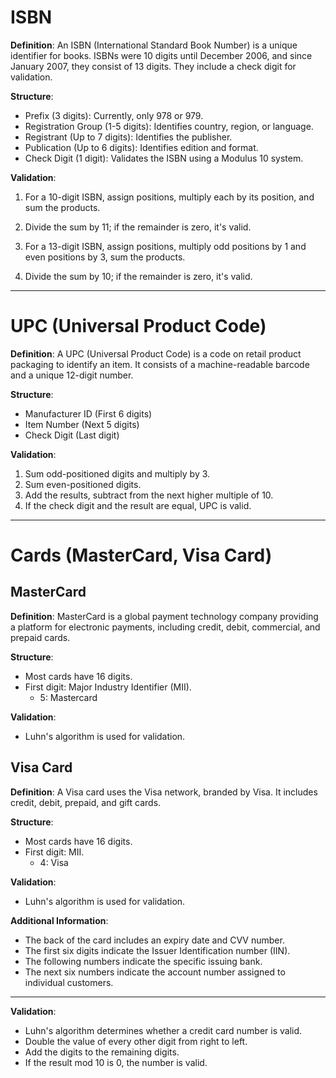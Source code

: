 # ISBN

**Definition**: An ISBN (International Standard Book Number) is a unique identifier for books. ISBNs were 10 digits until December 2006, and since January 2007, they consist of 13 digits. They include a check digit for validation.

**Structure**:
- Prefix (3 digits): Currently, only 978 or 979.
- Registration Group (1-5 digits): Identifies country, region, or language.
- Registrant (Up to 7 digits): Identifies the publisher.
- Publication (Up to 6 digits): Identifies edition and format.
- Check Digit (1 digit): Validates the ISBN using a Modulus 10 system.

**Validation**:
1. For a 10-digit ISBN, assign positions, multiply each by its position, and sum the products.
2. Divide the sum by 11; if the remainder is zero, it's valid.

3. For a 13-digit ISBN, assign positions, multiply odd positions by 1 and even positions by 3, sum the products.
4. Divide the sum by 10; if the remainder is zero, it's valid.

---

# UPC (Universal Product Code)

**Definition**: A UPC (Universal Product Code) is a code on retail product packaging to identify an item. It consists of a machine-readable barcode and a unique 12-digit number.

**Structure**:
- Manufacturer ID (First 6 digits)
- Item Number (Next 5 digits)
- Check Digit (Last digit)

**Validation**:
1. Sum odd-positioned digits and multiply by 3.
2. Sum even-positioned digits.
3. Add the results, subtract from the next higher multiple of 10.
4. If the check digit and the result are equal, UPC is valid.

---

# Cards (MasterCard, Visa Card)

## MasterCard

**Definition**: MasterCard is a global payment technology company providing a platform for electronic payments, including credit, debit, commercial, and prepaid cards.

**Structure**:
- Most cards have 16 digits.
- First digit: Major Industry Identifier (MII).
  - 5: Mastercard

**Validation**:
- Luhn's algorithm is used for validation.

## Visa Card

**Definition**: A Visa card uses the Visa network, branded by Visa. It includes credit, debit, prepaid, and gift cards.

**Structure**:
- Most cards have 16 digits.
- First digit: MII.
  - 4: Visa

**Validation**:
- Luhn's algorithm is used for validation.

**Additional Information**:
- The back of the card includes an expiry date and CVV number.
- The first six digits indicate the Issuer Identification number (IIN).
- The following numbers indicate the specific issuing bank.
- The next six numbers indicate the account number assigned to individual customers.

---

**Validation**:
- Luhn's algorithm determines whether a credit card number is valid.
- Double the value of every other digit from right to left.
- Add the digits to the remaining digits.
- If the result mod 10 is 0, the number is valid.
